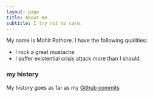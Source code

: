 ```yaml
---
layout: page
title: About me
subtitle: I try not to care.
---
```


My name is Mohit Rathore. I have the following qualities:

- I rock a great mustache
- I suffer existential crisis attack more than I should.

### my history
My history goes as far as my [Github commits](https://www.github.com/markroxor)
